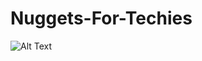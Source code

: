 # Nuggets-For-Techies

![Alt Text](https://res.cloudinary.com/iambeejayayo/image/upload/v1544621188/inspire.gif)
